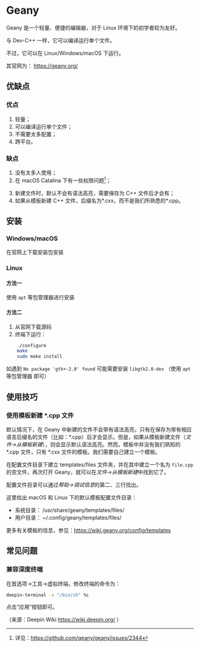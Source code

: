 # Geany

Geany 是一个轻量、便捷的编辑器，对于 Linux 环境下的初学者较为友好。

与 Dev-C++ 一样，它可以编译运行单个文件。

不过，它可以在 Linux/Windows/macOS 下运行。

其官网为： <https://geany.org/> 

## 优缺点

### 优点

1. 轻量；
2. 可以编译运行单个文件；
3. 不需要太多配置；
4. 跨平台。

### 缺点

1. 没有太多人使用；
2. 在 macOS Catalina 下有一些权限问题[^1]；
[^1]: 详见：https://github.com/geany/geany/issues/2344
3. 新建文件时，默认不会有语法高亮，需要保存为 C++ 文件后才会有；
4. 如果从模板新建 C++ 文件，后缀名为\*.cxx，而不是我们所熟悉的\*.cpp。

## 安装

### Windows/macOS

在官网上下载安装包安装

### Linux

#### 方法一

使用 `apt` 等包管理器进行安装

#### 方法二

1. 从官网下载源码
2. 终端下运行：

```bash
    ./configure
    make
    sudo make install
```

如遇到 `No package 'gtk+-2.0' found` 可能需要安装 `libgtk2.0-dev` （使用 `apt` 等包管理器 即可）

## 使用技巧

### 使用模板新建 \*.cpp 文件

默认情况下，在 Geany 中新建的文件不会带有语法高亮，只有在保存为带有相应语言后缀名的文件（比如：\*.cpp）后才会显示。但是，如果从模板新建文件（*文件->从模板新建*），则会显示默认语法高亮。然而，模板中并没有我们熟知的 \*.cpp 文件，只有 \*.cxx 文件的模板。我们需要自己建立一个模板。

在配置文件目录下建立 templates/files 文件夹，并在其中建立一个名为 `file.cpp` 的空文件，再次打开 Geany，就可以在*文件->从模板新建*中找到它了。

配置文件目录可以通过*帮助->调试信息*的第二、三行找出。

这里给出 macOS 和 Linux 下的默认模板配置文件目录：
- 系统目录： /usr/share/geany/templates/files/
- 用户目录： ~/.config/geany/templates/files/

更多有关模板的信息，参见：https://wiki.geany.org/config/templates

## 常见问题

### 兼容深度终端

在首选项→工具→虚拟终端，修改终端的命令为：

```bash
deepin-terminal -x "/bin/sh" %c
```

点击“应用”按钮即可。

（来源：Deepin Wiki <https://wiki.deepin.org/> ）
